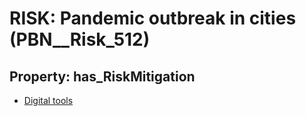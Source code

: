 # RISK: __Pandemic outbreak in cities__ (PBN__Risk_512)

## Property: has_RiskMitigation

* [Digital tools](PBN__RiskMitigation_722)

